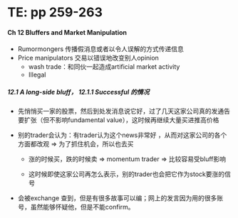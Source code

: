 # TE: pp 259-263

#### Ch 12 Bluffers and Market Manipulation

- Rumormongers 传播假消息或者以令人误解的方式传递信息
- Price manipulators 交易以错误地改变别人opinion
    - wash trade：和同伙一起造成artificial market activity
    - Illegal

##### 12.1 A long-side bluff， 12.1.1 Successful 的情况

- 先悄悄买一家的股票，然后到处发消息说它好，过了几天这家公司真的发通告要扩张（但不影响fundamental value），这时候再继续大量买进推高价格

- 别的trader会认为：有trader认为这个news非常好 ，从而对这家公司的各个方面都改观 => 为了抓住机会，所以也去买

    - 涨的时候买，跌的时候卖 => momentum trader => 比较容易受bluff影响

    - 这时候即使这家公司再怎么表示，别的trader也会把它作为stock要涨的信号

- 会被exchange 查到，但是有很多故事可以编；网上的发言因为用的很多账号，虽然能够怀疑他，但是不能confirm。
